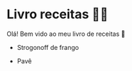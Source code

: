 # Livro receitas :man_cook:

Olá! Bem vido ao meu livro de receitas :wave:

- Strogonoff de frango

- Pavê









